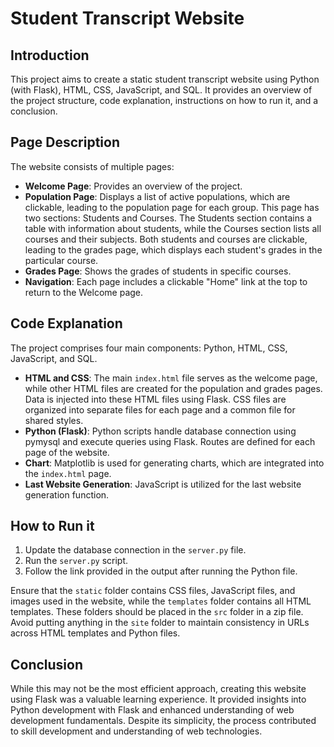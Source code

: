 # Student Transcript Website

## Introduction

This project aims to create a static student transcript website using Python (with Flask), HTML, CSS, JavaScript, and SQL. It provides an overview of the project structure, code explanation, instructions on how to run it, and a conclusion.

## Page Description

The website consists of multiple pages:
- **Welcome Page**: Provides an overview of the project.
- **Population Page**: Displays a list of active populations, which are clickable, leading to the population page for each group. This page has two sections: Students and Courses. The Students section contains a table with information about students, while the Courses section lists all courses and their subjects. Both students and courses are clickable, leading to the grades page, which displays each student's grades in the particular course.
- **Grades Page**: Shows the grades of students in specific courses.
- **Navigation**: Each page includes a clickable "Home" link at the top to return to the Welcome page.

## Code Explanation

The project comprises four main components: Python, HTML, CSS, JavaScript, and SQL.

- **HTML and CSS**: The main `index.html` file serves as the welcome page, while other HTML files are created for the population and grades pages. Data is injected into these HTML files using Flask. CSS files are organized into separate files for each page and a common file for shared styles.
- **Python (Flask)**: Python scripts handle database connection using pymysql and execute queries using Flask. Routes are defined for each page of the website.
- **Chart**: Matplotlib is used for generating charts, which are integrated into the `index.html` page.
- **Last Website Generation**: JavaScript is utilized for the last website generation function.

## How to Run it

1. Update the database connection in the `server.py` file.
2. Run the `server.py` script.
3. Follow the link provided in the output after running the Python file.

Ensure that the `static` folder contains CSS files, JavaScript files, and images used in the website, while the `templates` folder contains all HTML templates. These folders should be placed in the `src` folder in a zip file. Avoid putting anything in the `site` folder to maintain consistency in URLs across HTML templates and Python files.

## Conclusion

While this may not be the most efficient approach, creating this website using Flask was a valuable learning experience. It provided insights into Python development with Flask and enhanced understanding of web development fundamentals. Despite its simplicity, the process contributed to skill development and understanding of web technologies. 

